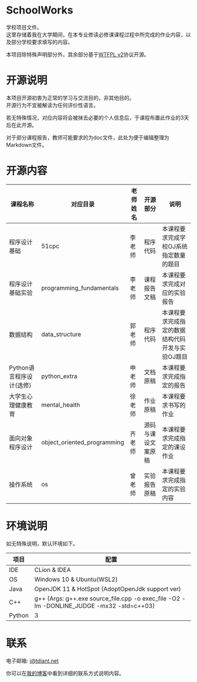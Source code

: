 # SchoolWorks

学校项目文件。  
这里存储着我在大学期间，在本专业修读必修课课程过程中所完成的作业内容，以及部分学校要求填写的内容。

本项目除特殊声明部分外，其余部分基于[WTFPL v2](https://en.wikipedia.org/wiki/WTFPL)协议开源。

# 开源说明

本项目开源初衷为正常的学习与交流目的，非其他目的。  
开源行为不宜被解读为任何评价性语言。

若无特殊情况，对应内容将会被抹去必要的个人信息后，于课程布置此作业的3天后在此开源。

对于部分课程报告，教师可能要求的为doc文件，此处为便于编辑整理为Markdown文件。

# 开源内容

课程名称 | 对应目录 | 老师姓名 | 开源部分 | 说明  
-|-|-|-|-
程序设计基础 | 51cpc | 李老师 | 程序代码 | 本课程要求完成学校OJ系统指定数量的题目
程序设计基础实验 | programming_fundamentals | 李老师 | 课程报告文稿 | 本课程要求完成对应的实验报告
数据结构 | data_structure | 郭老师 | 程序代码 | 本课程要求完成指定的数据结构代码开发与实验OJ题目
Python语言程序设计(选修) | python_extra | 申老师 | 文档原稿 | 本课程要求完成指定的报告
大学生心理健康教育 | mental_health | 徐老师 | 作业原稿 | 本课程要求书写的作业
面向对象程序设计 | object_oriented_programming | 齐老师 | 源码与课设文案原稿 | 本课程要求完成指定的课设作业
操作系统 | os | 曾老师 | 实验报告原稿 | 本课程要求完成指定的实验内容

# 环境说明

如无特殊说明，默认环境如下。

项目 | 配置
-|-
IDE | CLion & IDEA
OS | Windows 10 & Ubuntu(WSL2)
Java | OpenJDK 11 & HotSpot (AdoptOpenJdk support ver)
C++ | g++ (Args: g++.exe source_file.cpp -o exec_file -O2 -lm -DONLINE_JUDGE -mx32 -std=c++03)
Python | 3

# 联系

电子邮箱: i@tdiant.net

你可以在[我的博客](https://blog.tdiant.net/about/)中看到详细的联系方式说明内容。
